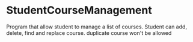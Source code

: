 # StudentCourseManagement
Program that allow student to manage a list of courses.
Student can add, delete, find and replace course. 
duplicate course won't be allowed
